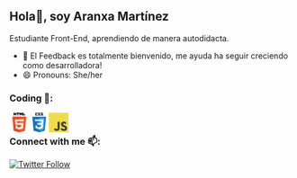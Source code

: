 ## Hola👋, soy Aranxa Martínez

Estudiante Front-End, aprendiendo de manera autodidacta.

- 🌱 El Feedback es totalmente bienvenido, me ayuda ha seguir creciendo como desarrolladora!
- 😄 Pronouns: She/her

### Coding 🚀:
<img align="left" alt="HTML5" width="35px" src="https://raw.githubusercontent.com/github/explore/80688e429a7d4ef2fca1e82350fe8e3517d3494d/topics/html/html.png" />
<img align="left" alt="HTML5" width="35px" src="https://raw.githubusercontent.com/github/explore/80688e429a7d4ef2fca1e82350fe8e3517d3494d/topics/css/css.png" />
<img align="left" alt="HTML5" width="35px" src="https://raw.githubusercontent.com/github/explore/80688e429a7d4ef2fca1e82350fe8e3517d3494d/topics/javascript/javascript.png" />
<br/>

### Connect with me 📫:

[![Twitter Follow](https://img.shields.io/twitter/follow/Aranxa_Mo?color=1DA1F2&label=Twitter%20%40Aranxa_Mo&logo=twitter&style=flat-square)](https://twitter.com/Aranxa_Mo)
